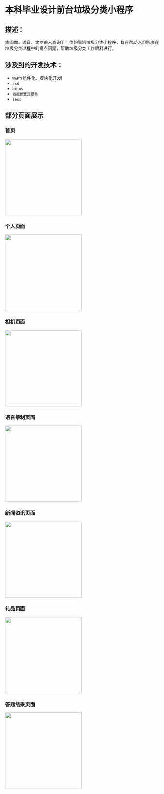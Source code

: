 # 本科毕业设计前台垃圾分类小程序

## 描述：
集图像、语音、文本输入查询于一体的智慧垃圾分类小程序，旨在帮助人们解决在垃圾分类过程中的痛点问题，帮助垃圾分类工作顺利进行。

## 涉及到的开发技术：
- `WePY`(组件化、模块化开发)
- `es6`
- `axios`
- `百度智慧云服务`
- `less`
  
## 部分页面展示
### 首页

<img src="https://github.com/TaoRainLover/graduation-project/blob/main/picture_show/home_page.jpg" height="250">

### 个人页面
<img src="https://github.com/TaoRainLover/graduation-project/blob/main/picture_show/personal.jpeg" height="250">

### 相机页面
<img src="https://github.com/TaoRainLover/graduation-project/blob/main/picture_show/camera_page.jpeg" height="250">

### 语音录制页面
<img src="https://github.com/TaoRainLover/graduation-project/blob/main/picture_show/voice_recording.jpeg" height="250">

### 新闻资讯页面
<img src="https://github.com/TaoRainLover/graduation-project/blob/main/picture_show/news_page.jpeg" height="250">

### 礼品页面
<img src="https://github.com/TaoRainLover/graduation-project/blob/main/picture_show/gift_page.jpeg" height="250">

### 答题结果页面
<img src="https://github.com/TaoRainLover/graduation-project/blob/main/picture_show/test_score.jpeg" height="250">





